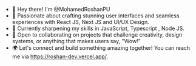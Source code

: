 - 👋 Hey there! I'm @MohamedRoshanPU
- 🎨 Passionate about crafting stunning user interfaces and seamless experiences with React JS, Next JS and UI/UX Design.
- 🚀 Currently sharpening my skills in JavaScript, Typescript , Node JS.
- 🤝 Open to collaborating on projects that challenge creativity, design systems, or anything that makes users say, "Wow!"
- 🌍 Let's connect and build something amazing together! You can reach me via https://roshan-dev.vercel.app/.

<!---
MohamedRoshanPU/MohamedRoshanPU is a ✨ special ✨ repository because its `README.md` (this file) appears on your GitHub profile.
You can click the Preview link to take a look at your changes.
--->
